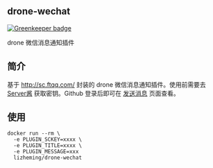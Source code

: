 ## drone-wechat

[![Greenkeeper badge](https://badges.greenkeeper.io/lizheming/drone-wechat.svg)](https://greenkeeper.io/)

drone 微信消息通知插件

## 简介

基于 http://sc.ftqq.com/ 封装的 drone 微信消息通知插件。使用前需要去 [Server酱]( http://sc.ftqq.com/) 获取密钥。Github 登录后即可在 [发送消息](http://sc.ftqq.com/?c=code) 页面查看。

## 使用

```
docker run --rm \
  -e PLUGIN_SCKEY=xxxx \
  -e PLUGIN_TITLE=xxxx \
  -e PLUGIN_MESSAGE=xxx
  lizheming/drone-wechat
```